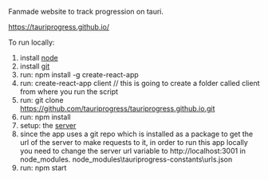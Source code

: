 
Fanmade website to track progression on tauri.

https://tauriprogress.github.io/

To run locally:
  1. install [node](https://nodejs.org/)
  2. install [git](https://git-scm.com/downloads)
  3. run: npm install -g create-react-app
  4. run: create-react-app client // this is going to create a folder called client from where you run the script
  5. run: git clone https://github.com/tauriprogress/tauriprogress.github.io.git
  6. run: npm install
  7. setup: the [server](https://github.com/tauriprogress/server)
  8. since the app uses a git repo which is installed as a package to get the url of the server to make requests to it, in order to run this app locally you need to change the server url variable to http://localhost:3001 in node_modules. node_modules\tauriprogress-constants\urls.json
 9. run: npm start
